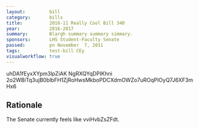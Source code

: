 ```yaml
---
layout:         bill
category:       bills
title:          2016-11 Really Cool Bill 340
year:           2016-2017
summary:        Blargh summary summary simmary.
sponsors:       LHS Student-Faculty Senate
passed:         pn November  7, 2011
tags:           test-bill CEy
visualworkflow: true
---
```



uhDA1fEyxXYpm3lpZiAK NgRXQYqDPIKhni 2o2WBiTq3ujB0blbFH1ZjRoHwsMkboPDCXdmOWZo7uROqPIOyQ7J6XF3mHx6 




Rationale
---------
The Senate currently feels like vviHvbZsZFdt.
